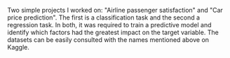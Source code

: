 Two simple projects I worked on: "Airline passenger satisfaction" and "Car price prediction". The first is a classification task and the second a regression task. 
In both, it was required to train a predictive model and identify which factors had the greatest impact on the target variable.
The datasets can be easily consulted with the names mentioned above on Kaggle.
